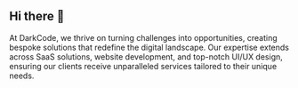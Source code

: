 ## Hi there 👋
At DarkCode, we thrive on turning challenges into opportunities, creating bespoke solutions that redefine the digital landscape. Our expertise extends across SaaS solutions, website development, and top-notch UI/UX design, ensuring our clients receive unparalleled services tailored to their unique needs.
<!--

**Here are some ideas to get you started:**

🙋‍♀️ A short introduction - what is your organization all about?
🌈 Contribution guidelines - how can the community get involved?
👩‍💻 Useful resources - where can the community find your docs? Is there anything else the community should know?
🍿 Fun facts - what does your team eat for breakfast?
🧙 Remember, you can do mighty things with the power of [Markdown](https://docs.github.com/github/writing-on-github/getting-started-with-writing-and-formatting-on-github/basic-writing-and-formatting-syntax)
-->
